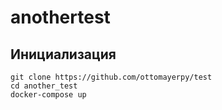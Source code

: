 # anothertest

## Инициализация
```
git clone https://github.com/ottomayerpy/test
cd another_test
docker-compose up
```
